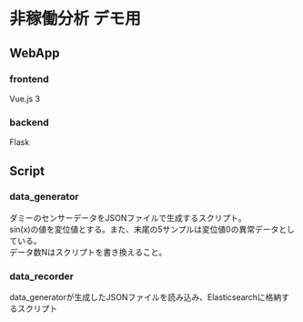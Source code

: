 # 非稼働分析 デモ用
## WebApp
### frontend
Vue.js 3  

### backend
Flask  

## Script
### data_generator
ダミーのセンサーデータをJSONファイルで生成するスクリプト。  
sin(x)の値を変位値とする。また、末尾の5サンプルは変位値0の異常データとしている。  
データ数Nはスクリプトを書き換えること。  

### data_recorder
data_generatorが生成したJSONファイルを読み込み、Elasticsearchに格納するスクリプト  
